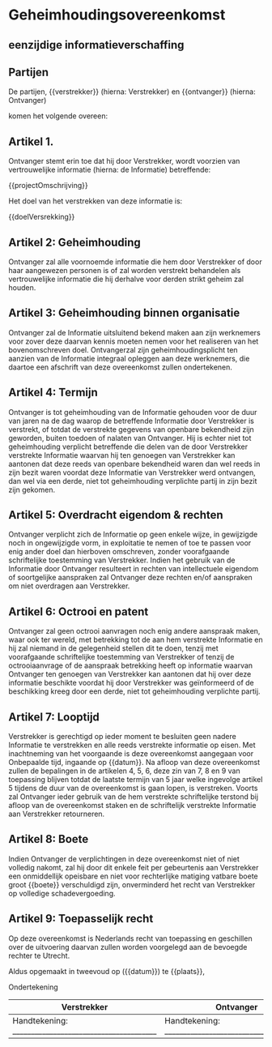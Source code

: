 # Geheimhoudingsovereenkomst

## eenzijdige informatieverschaffing

## Partijen
De partijen, {{verstrekker}} (hierna: Verstrekker) en {{ontvanger}} (hierna: Ontvanger)

komen het volgende overeen:

## Artikel 1. 
Ontvanger stemt erin toe dat hij door Verstrekker, wordt voorzien van vertrouwelijke informatie (hierna: de Informatie) betreffende:

{{projectOmschrijving}}

Het doel van het verstrekken van deze informatie is:

{{doelVersrekking}} 


## Artikel 2: Geheimhouding
Ontvanger zal alle voornoemde informatie die hem door Verstrekker of door haar aangewezen personen is of zal worden verstrekt behandelen als vertrouwelijke informatie die hij derhalve voor derden strikt geheim zal houden.

## Artikel 3: Geheimhouding binnen organisatie
Ontvanger zal de Informatie uitsluitend bekend maken aan zijn werknemers voor zover deze daarvan kennis moeten nemen voor het realiseren van het bovenomschreven doel. Ontvangerzal zijn geheimhoudingsplicht ten aanzien van de Informatie integraal opleggen aan deze werknemers, die daartoe een afschrift van deze overeenkomst zullen ondertekenen.

## Artikel 4: Termijn
Ontvanger is tot geheimhouding van de Informatie gehouden voor de duur van <Duur geheimhouding> jaren na de dag waarop de betreffende Informatie door Verstrekker is verstrekt, of totdat de verstrekte gegevens van openbare bekendheid zijn geworden, buiten toedoen of nalaten van Ontvanger. Hij is echter niet tot geheimhouding verplicht betreffende die delen van de door Verstrekker  verstrekte Informatie waarvan hij ten genoegen van Verstrekker  kan aantonen dat deze reeds van openbare bekendheid waren dan wel reeds in zijn bezit waren voordat deze Informatie van Verstrekker werd ontvangen, dan wel via een derde, niet tot geheimhouding verplichte partij in zijn bezit zijn gekomen.

## Artikel 5: Overdracht eigendom & rechten
Ontvanger verplicht zich de Informatie op geen enkele wijze, in gewijzigde noch in ongewijzigde vorm, in exploitatie te nemen of toe te passen voor enig ander doel dan hierboven omschreven, zonder voorafgaande schriftelijke toestemming van Verstrekker. Indien het gebruik van de Informatie door Ontvanger resulteert in rechten van intellectuele eigendom of soortgelijke aanspraken zal Ontvanger deze rechten en/of aanspraken om niet overdragen aan Verstrekker.

## Artikel 6: Octrooi en patent
Ontvanger zal geen octrooi aanvragen noch enig andere aanspraak maken, waar ook ter wereld, met betrekking tot de aan hem verstrekte Informatie en hij zal niemand in de gelegenheid stellen dit te doen, tenzij met voorafgaande schriftelijke toestemming van Verstrekker of tenzij de octrooiaanvrage of de aanspraak betrekking heeft op informatie waarvan Ontvanger ten genoegen van Verstrekker kan aantonen dat hij over deze informatie beschikte voordat hij door Verstrekker was geïnformeerd of de beschikking kreeg door een derde, niet tot geheimhouding verplichte partij.

## Artikel 7: Looptijd 
Verstrekker is gerechtigd op ieder moment te besluiten geen nadere Informatie te verstrekken en alle reeds verstrekte informatie op eisen. Met inachtneming van het voorgaande is deze overeenkomst aangegaan voor Onbepaalde tijd, ingaande op {{datum}}. Na afloop van deze overeenkomst zullen de bepalingen in de artikelen 4, 5, 6, deze zin van 7, 8 en 9 van toepassing blijven totdat de laatste termijn van 5 jaar welke ingevolge artikel 5 tijdens de duur van de overeenkomst is gaan lopen, is verstreken. Voorts zal Ontvanger ieder gebruik van de hem verstrekte schriftelijke terstond bij afloop van de overeenkomst staken en de schriftelijk verstrekte Informatie aan Verstrekker retourneren.

## Artikel 8: Boete
Indien Ontvanger de verplichtingen in deze overeenkomst niet of niet volledig nakomt, zal hij door dit enkele feit per gebeurtenis aan Verstrekker een onmiddellijk opeisbare en niet voor rechterlijke matiging vatbare boete groot {{boete}} verschuldigd zijn, onverminderd het recht van Verstrekker op volledige schadevergoeding.

## Artikel 9: Toepasselijk recht
Op deze overeenkomst is Nederlands recht van toepassing en geschillen over de uitvoering
daarvan zullen worden voorgelegd aan de bevoegde rechter te Utrecht.

Aldus opgemaakt in tweevoud op ({{datum}}) te  {{plaats}},

Ondertekening

| Verstrekker | Ontvanger | 
|-------------|-----------| 
|Handtekening: _______________________________________|Handtekening: _______________________________________| 
